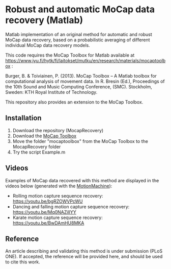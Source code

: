 # Robust and automatic MoCap data recovery (Matlab)

Matlab implementation of an original method for automatic and robust MoCap data recovery, based on a probabilistic averaging of different individual MoCap data recovery models.

This code requires the MoCap Toolbox for Matlab available at https://www.jyu.fi/hytk/fi/laitokset/mutku/en/research/materials/mocaptoolbox :

Burger, B. & Toiviainen, P. (2013). MoCap Toolbox – A Matlab toolbox for computational analysis of movement data. In R. Bresin (Ed.), Proceedings of the 10th Sound and Music Computing Conference, (SMC). Stockholm, Sweden: KTH Royal Institute of Technology.

This repository also provides an extension to the MoCap Toolbox.

## Installation

1. Download the repository (MocapRecovery)
2. Download the [MoCap Toolbox](https://www.jyu.fi/hytk/fi/laitokset/mutku/en/research/materials/mocaptoolbox)
3. Move the folder "mocaptoolbox" from the MoCap Toolbox to the MocapRecovery folder
4. Try the script Example.m

## Videos

Examples of MoCap data recovered with this method are displayed in the videos below (generated with the [MotionMachine](https://github.com/numediart/ofxMotionMachine)):

* Rolling motion capture sequence recovery: https://youtu.be/bgRZOWVPcWU
* Dancing and falling motion capture sequence recovery: https://youtu.be/Mq0NAZilIYY
* Karate motion capture sequence recovery: https://youtu.be/BwDAmHU8MKA

## Reference

An article describing and validating this method is under submission (PLoS ONE). If accepted, the reference will be provided here, and should be used to cite this work.
